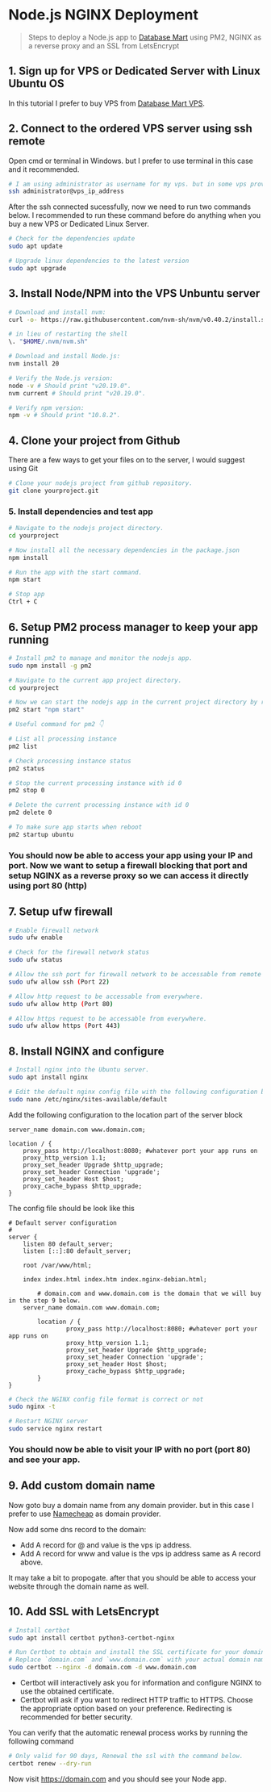 # Node.js NGINX Deployment 

> Steps to deploy a Node.js app to [Database Mart](https://www.databasemart.com/) using PM2, NGINX as a reverse proxy and an SSL from LetsEncrypt

## 1. Sign up for VPS or Dedicated Server with Linux Ubuntu OS
In this tutorial I prefer to buy VPS from [Database Mart VPS](https://www.databasemart.com/vps-hosting).

## 2. Connect to the ordered VPS server using ssh remote
Open cmd or terminal in Windows. but I prefer to use terminal in this case and it recommended.
```bash
# I am using administrator as username for my vps. but in some vps provider using root as username.
ssh administrator@vps_ip_address
```
After the ssh connected sucessfully, now we need to run two commands below. I recommended to run these command before do anything when you buy a new VPS or Dedicated Linux Server.
```bash
# Check for the dependencies update
sudo apt update

# Upgrade linux dependencies to the latest version
sudo apt upgrade 
```

## 3. Install Node/NPM into the VPS Unbuntu server
```bash
# Download and install nvm:
curl -o- https://raw.githubusercontent.com/nvm-sh/nvm/v0.40.2/install.sh | bash

# in lieu of restarting the shell
\. "$HOME/.nvm/nvm.sh"

# Download and install Node.js:
nvm install 20

# Verify the Node.js version:
node -v # Should print "v20.19.0".
nvm current # Should print "v20.19.0".

# Verify npm version:
npm -v # Should print "10.8.2".
```

## 4. Clone your project from Github
There are a few ways to get your files on to the server, I would suggest using Git
```bash
# Clone your nodejs project from github repository.
git clone yourproject.git
```

### 5. Install dependencies and test app
```bash
# Navigate to the nodejs project directory.
cd yourproject

# Now install all the necessary dependencies in the package.json
npm install

# Run the app with the start command.
npm start

# Stop app
Ctrl + C
```
## 6. Setup PM2 process manager to keep your app running
```bash
# Install pm2 to manage and monitor the nodejs app.
sudo npm install -g pm2

# Navigate to the current app project directory.
cd yourproject

# Now we can start the nodejs app in the current project directory by run the command below.
pm2 start "npm start"

# Useful command for pm2 👇

# List all processing instance
pm2 list

# Check processing instance status
pm2 status

# Stop the current processing instance with id 0
pm2 stop 0

# Delete the current processing instance with id 0
pm2 delete 0

# To make sure app starts when reboot
pm2 startup ubuntu
```
### You should now be able to access your app using your IP and port. Now we want to setup a firewall blocking that port and setup NGINX as a reverse proxy so we can access it directly using port 80 (http)

## 7. Setup ufw firewall
```bash
# Enable firewall network
sudo ufw enable

# Check for the firewall network status
sudo ufw status

# Allow the ssh port for firewall network to be accessable from remote ssh.
sudo ufw allow ssh (Port 22)

# Allow http request to be accessable from everywhere.
sudo ufw allow http (Port 80)

# Allow https request to be accessable from everywhere.
sudo ufw allow https (Port 443)
```

## 8. Install NGINX and configure
```bash
# Install nginx into the Ubuntu server.
sudo apt install nginx

# Edit the default nginx config file with the following configuration below.
sudo nano /etc/nginx/sites-available/default
```
Add the following configuration to the location part of the server block
```nginxconf
server_name domain.com www.domain.com;

location / {
    proxy_pass http://localhost:8080; #whatever port your app runs on
    proxy_http_version 1.1;
    proxy_set_header Upgrade $http_upgrade;
    proxy_set_header Connection 'upgrade';
    proxy_set_header Host $host;
    proxy_cache_bypass $http_upgrade;
}
```
The config file should be look like this
```nginxconf
# Default server configuration
#
server {
	listen 80 default_server;
	listen [::]:80 default_server;

	root /var/www/html;
        
	index index.html index.htm index.nginx-debian.html;

        # domain.com and www.domain.com is the domain that we will buy in the step 9 below.
	server_name domain.com www.domain.com;
        
        location / {
                proxy_pass http://localhost:8080; #whatever port your app runs on
                proxy_http_version 1.1;
                proxy_set_header Upgrade $http_upgrade;
                proxy_set_header Connection 'upgrade';
                proxy_set_header Host $host;
                proxy_cache_bypass $http_upgrade;
        }
}
```

```bash
# Check the NGINX config file format is correct or not
sudo nginx -t

# Restart NGINX server
sudo service nginx restart
```

### You should now be able to visit your IP with no port (port 80) and see your app.

## 9. Add custom domain name
Now goto buy a domain name from any domain provider. but in this case I prefer to use [Namecheap](https://namecheap.com) as domain provider.

Now add some dns record to the domain:
- Add A record for @ and value is the vps ip address.
- Add A record for www and value is the vps ip address same as A record above.

It may take a bit to propogate. after that you should be able to access your website through the domain name as well.

## 10. Add SSL with LetsEncrypt
```bash
# Install certbot
sudo apt install certbot python3-certbot-nginx

# Run Certbot to obtain and install the SSL certificate for your domain.
# Replace `domain.com` and `www.domain.com` with your actual domain name that you buy from step 9.
sudo certbot --nginx -d domain.com -d www.domain.com
```
- Certbot will interactively ask you for information and configure NGINX to use the obtained certificate.
- Certbot will ask if you want to redirect HTTP traffic to HTTPS. Choose the appropriate option based on your preference. Redirecting is recommended for better security.

You can verify that the automatic renewal process works by running the following command
```bash
# Only valid for 90 days, Renewal the ssl with the command below.
certbot renew --dry-run
```

Now visit https://domain.com and you should see your Node app.
